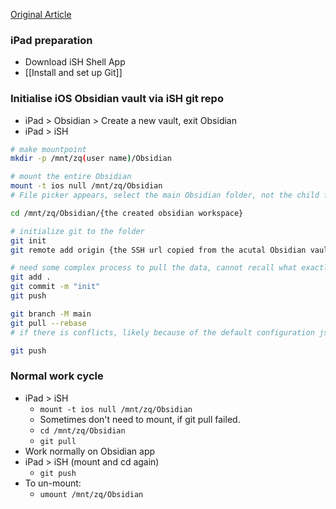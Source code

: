 [Original Article](https://gist.github.com/DannyQuah/f686c0e43b741468e12515cd79017489)

### iPad preparation
- Download iSH Shell App
- [[Install and set up Git]]

### Initialise iOS Obsidian vault via iSH git repo
- iPad > Obsidian > Create a new vault, exit Obsidian 
- iPad > iSH
```sh
# make mountpoint 
mkdir -p /mnt/zq(user name)/Obsidian

# mount the entire Obsidian
mount -t ios null /mnt/zq/Obsidian 
# File picker appears, select the main Obsidian folder, not the child folder

cd /mnt/zq/Obsidian/{the created obsidian workspace}

# initialize git to the folder 
git init
git remote add origin {the SSH url copied from the acutal Obsidian vault git repo}

# need some complex process to pull the data, cannot recall what exactly I did
git add .
git commit -m "init"
git push

git branch -M main
git pull --rebase
# if there is conflicts, likely because of the default configuration json files from obsidian, use git rebase —skip to skip them. 

git push

```

### Normal work cycle
- iPad > iSH 
	- `mount -t ios null /mnt/zq/Obsidian`
	- Sometimes don't need to mount, if git pull failed. 
	- `cd /mnt/zq/Obsidian` 
	- `git pull`
- Work normally on Obsidian app
- iPad > iSH (mount and cd again)
	- `git push`
- To un-mount: 
	- `umount /mnt/zq/Obsidian`

